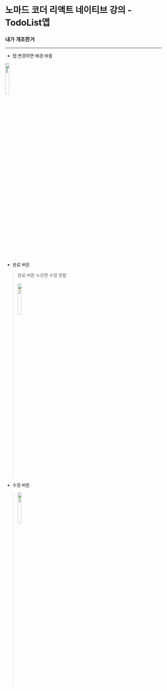 # 노마드 코더 리액트 네이티브 강의 - TodoList앱

### 내가 개조한거

---

- 탭 변경하면 배경 바뀜
<img src="https://user-images.githubusercontent.com/77336125/185345263-4753a436-4be8-4f7e-9e4a-f1285171bf47.gif" width="16%" title="1" alt="1" />

- 완료 버튼
> 완료 버튼 누르면 수정 못함   <br><br>
> <img src="https://user-images.githubusercontent.com/77336125/185345535-b937db0f-a18d-4f60-b28b-a3322858811d.png" width="16%" title="2" alt="2" />

- 수정 버튼
> <img src="https://user-images.githubusercontent.com/77336125/185345439-9203ea56-3f37-465b-ac09-418b55ad1ae2.gif" width="16%" title="3" alt="3" />

